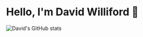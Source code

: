 # Hello, I'm David Williford 👋

![David's GitHub stats](https://github-readme-stats.vercel.app/api?username=davidwilliford99&show_icons=true&theme=highcontrast)

<!-- GitHub readme stats comes with several built-in themes (e.g. dark, radical, merko, gruvbox, tokyonight, onedark, cobalt, synthwave, highcontrast, dracula). -->
